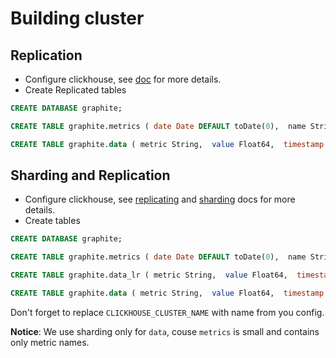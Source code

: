 Building cluster
================

Replication
-----------

- Configure clickhouse, see [doc](https://clickhouse.yandex/reference_en.html#Data_replication) for more details.
- Create Replicated tables

```sql
CREATE DATABASE graphite;

CREATE TABLE graphite.metrics ( date Date DEFAULT toDate(0),  name String,  level UInt16,  parent String,  updated DateTime DEFAULT now(),  status Enum8('SIMPLE' = 0, 'BAN' = 1, 'APPROVED' = 2, 'HIDDEN' = 3, 'AUTO_HIDDEN' = 4)) ENGINE = ReplicatedReplacingMergeTree('/clickhouse/tables/graphite.metrics', '{replica}', date, (parent, name), 1024, updated);

CREATE TABLE graphite.data ( metric String,  value Float64,  timestamp UInt32,  date Date,  updated UInt32) ENGINE = ReplicatedGraphiteMergeTree('/clickhouse/tables/graphite.data', '{replica}',date, (metric, timestamp), 8192, 'graphite_rollup');
```

Sharding and Replication
------------------------

- Configure clickhouse, see [replicating](https://clickhouse.yandex/reference_en.html#Data_replication) and [sharding](https://clickhouse.yandex/reference_en.html#Distributed) docs for more details.
- Create tables
```sql
CREATE DATABASE graphite;

CREATE TABLE graphite.metrics ( date Date DEFAULT toDate(0),  name String,  level UInt16,  parent String,  updated DateTime DEFAULT now(),  status Enum8('SIMPLE' = 0, 'BAN' = 1, 'APPROVED' = 2, 'HIDDEN' = 3, 'AUTO_HIDDEN' = 4)) ENGINE = ReplicatedReplacingMergeTree('/clickhouse/tables/single/graphite.metrics', '{replica}', date, (parent, name), 1024, updated);

CREATE TABLE graphite.data_lr ( metric String,  value Float64,  timestamp UInt32,  date Date,  updated UInt32) ENGINE = ReplicatedGraphiteMergeTree('/clickhouse/tables/{shard}/graphite.data_lr', '{replica}', date, (metric, timestamp), 8192, 'graphite_rollup')

CREATE TABLE graphite.data ( metric String,  value Float64,  timestamp UInt32,  date Date,  updated UInt32) ENGINE Distributed(CLICKHOUSE_CLUSTER_NAME, 'graphite', 'data_lr', sipHash64(metric))
```

Don't forget to replace ```CLICKHOUSE_CLUSTER_NAME``` with name from you config.

**Notice**: We use sharding only for ```data```, couse ```metrics``` is small and contains only metric names.
